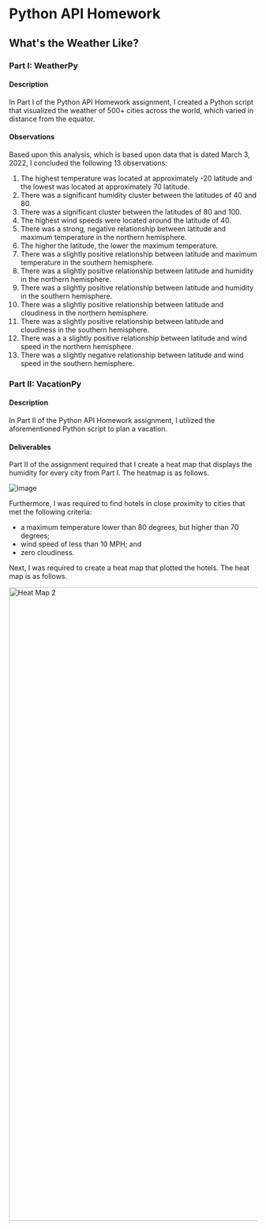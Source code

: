 # Python API Homework 

## What's the Weather Like?

### Part I: WeatherPy

#### Description

In Part I of the Python API Homework assignment, I created a Python script that visualized the weather of 500+ cities across the world, which varied in distance from the equator. 

#### Observations 

Based upon this analysis, which is based upon data that is dated March 3, 2022, I concluded the following 13 observations: 

1.  The highest temperature was located at approximately -20 latitude and the lowest was located at approximately 70 latitude.
2.  There was a significant humidity cluster between the latitudes of 40 and 80. 
3.  There was a significant cluster between the latitudes of 80 and 100. 
4.  The highest wind speeds were located around the latitude of 40.
5.  There was a strong, negative relationship between latitude and maximum temperature in the northern hemisphere. 
6.  The higher the latitude, the lower the maximum temperature.
7.  There was a slightly positive relationship between latitude and maximum temperature in the southern hemisphere.
8.  There was a slightly positive relationship between latitude and humidity in the northern hemisphere.
9.  There was a slightly positive relationship between latitude and humidity in the southern hemisphere.
10. There was a slightly positive relationship between latitude and cloudiness in the northern hemisphere.
11. There was a slightly positive relationship between latitude and cloudiness in the southern hemisphere.
12. There was a a slightly positive relationship between latitude and wind speed in the northern hemisphere.
13. There was a slightly negative relationship between latitude and wind speed in the southern hemisphere.

### Part II: VacationPy

#### Description

In Part II of the Python API Homework assignment, I utilized the aforementioned Python script to plan a vacation. 

#### Deliverables

Part II of the assignment required that I create a heat map that displays the humidity for every city from Part I. The heatmap is as follows. 

![image](https://user-images.githubusercontent.com/95979913/156904325-80f93392-8a39-4848-b40f-be9a2e01911c.png)

Furthermore, I was required to find hotels in close proximity to cities that met the following criteria:

- a maximum temperature lower than 80 degrees, but higher than 70 degrees; 
- wind speed of less than 10 MPH; and 
- zero cloudiness. 

Next, I was required to create a heat map that plotted the hotels. The heat map is as follows. 

<img width="1280" alt="Heat Map 2" src="https://user-images.githubusercontent.com/95979913/156904336-79618868-ad10-4df3-bfcc-294f7dfe4178.png">



